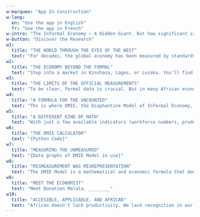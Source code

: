 ```yaml
---
w-marquee: "App In Construction"
w-lang:
  en: "Use the app in English"
  fr: "Use the app in French"
w-intro: "The Informal Economy — A Hidden Giant. But how significant is it in the Democratic Republic of the Congo?"
w-button: "Discover the Research"
w1:
  title: "THE WORLD THROUGH THE EYES OF THE WEST"
  text: "For decades, the global economy has been measured by standards and models largely shaped in the global north. Across textbooks, financial reports, and global institutions, the rules of data are drawn through the cultures of the west. Everything is built around recorded numbers: taxed salaries, registered businesses, formal productivity."
w2:
  title: "THE ECONOMY BEYOND THE FORMAL"
  text: "Step into a market in Kinshasa, Lagos, or Lusaka. You'll find traders, craftsmen, gig workers, street vendors, all moving products, serving communities, and generating real value, without ever appearing in the official records. <br /><br /> In many African countries, the informal sector is not the fringe of the economy, it is the economy. Yet, they do not appear in the official GDP statistics. They are invisible to central banks, and hence can hardly be planned for in government planning. <br /><br />Wehn we bring the western models to Africa, CHAOS. What isn't recorded doesn't count. What isn't taxed doesn't exist. And what isn't part of the a government ledger is dismissed as noise."
w3:
  title: "THE LIMITS OF THE OFFICIAL MEASUREMENTS"
  text: "To be clear, formal data is crucial. But in many African economies, it's only a small part of the story. Conventional economic models ignore our reality. And ignoring the informal economy here doesn't just make the numbers inaccurate, it also makes policies ineffective. Ac ountry that looks 'poor' on paper may, in truth, have a buzzing informal economy sustaining millions."
w4:
  title: "A FORMULA FOR THE UNCOUNTED"
  text: "Ths is where DMIE, the Diophantine Model of Informal Economy, steps in. Instead of dismissing what we can't see, the model applies a mathematical approach rooted in demographic and productivity indicators, calculating what formal statistics overlook. <br /><br />The DMIE Model is a way to mathematically estimate what has long been economically ignored, a way to bring the invisible informal economy into view."
w5:
  title: "A DIFFERENT KIND OF MATH"
  text: "With just a few available indicators (workforce numbers, productivity, GDP, tax pressure) the model solves the missing piece. <br /><br />.Yin: Informal GDP <br />.Yt: Total GDP (Official + Informal) <br />.Yin-percent: Informal as % of Official GDP <br /><br />The equation processes real world variables like: <br />.WF: Working Population <br />.FW: Formal Workers <br />.IW: Informal Workers <br />. Yof: Official GDP <br />.FP/IP: Productivity levels of formal vs informal sectors <br />.OL: Tax pressure <br /><br />{Post research paper, downloadable pdf}"
w6:
  title: "THE DMIE CALCULATOR"
  text: "{Python Code}"
w7:
  title: "MEASURING THE UNMEASURED"
  text: "{Data graphs of DMIE Model in use}"
w8:
  title: "MISMEASUREMENT WAS MISREPRESENTATION"
  text: "The DMIE Model is a mathematical and economic formula that doesn't just solve for X, it solves for respect, for recognition, and for our reality."
w9:
  title: "MEET THE ECONOMIST"
  text: "Meet Donatien Malala. ________"
w10:
  title: "ACCESIBLE, APPLICABLE, AND AFRICAN"
  text: "African doesn't lack productivity. We lack recognition in our unique ways within our lands. It's about admitting that conventional methods don't capture our full economic picture, and offering a credible, computable, and African-rooted alternative. <br /><br />The DMIE Model gives governments, economists, and planners a clearer, more inclusive view of national productivity, especially where informality is prevalent. <br /><br />Ro use the find, _______."
---
```

